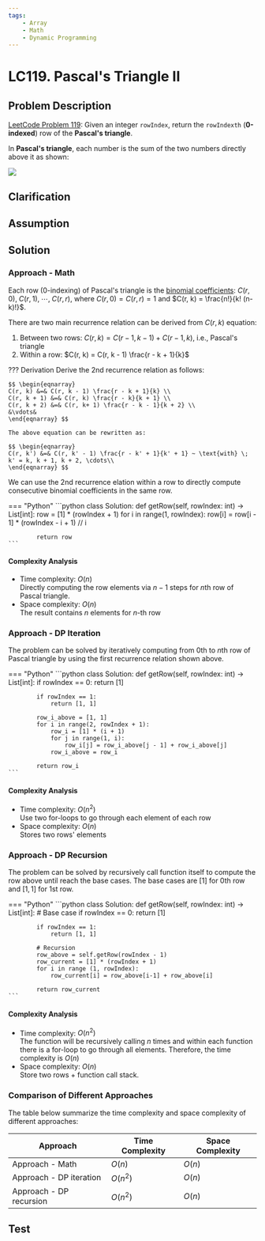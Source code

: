 ```yaml
---
tags:
    - Array
    - Math
    - Dynamic Programming
---
```


# LC119. Pascal's Triangle II
## Problem Description
[LeetCode Problem 119](https://leetcode.com/problems/pascals-triangle-ii/): Given an integer `rowIndex`, return the `rowIndexth` (**0-indexed**) row of the **Pascal's triangle**.

In **Pascal's triangle**, each number is the sum of the two numbers directly above it as shown:

![](https://upload.wikimedia.org/wikipedia/commons/0/0d/PascalTriangleAnimated2.gif)

## Clarification

## Assumption

## Solution
### Approach - Math
Each row (0-indexing) of Pascal's triangle is the [binomial coefficients](https://en.wikipedia.org/wiki/Binomial_coefficient): $C(r, 0),\; C(r, 1),\; \cdots,\; C(r, r)$, where $C(r, 0) = C(r, r) = 1$ and $C(r, k) = \frac{n!}{k! (n-k)!}$.

There are two main recurrence relation can be derived from $C(r, k)$ equation:

1. Between two rows: $C(r, k) = C(r - 1, k - 1) + C(r - 1, k)$, i.e., Pascal's triangle
2. Within a row: $C(r, k) = C(r, k - 1) \frac{r - k + 1}{k}$

??? Derivation
    Derive the 2nd recurrence relation as follows:

	$$ \begin{eqnarray} 
    C(r, k) &=& C(r, k - 1) \frac{r - k + 1}{k} \\ 
    C(r, k + 1) &=& C(r, k) \frac{r - k}{k + 1} \\ 
    C(r, k + 2) &=& C(r, k+ 1) \frac{r - k - 1}{k + 2} \\
	&\vdots&
    \end{eqnarray} $$

	The above equation can be rewritten as:

	$$ \begin{eqnarray} 
    C(r, k') &=& C(r, k' - 1) \frac{r - k' + 1}{k' + 1} ~ \text{with} \; k' = k, k + 1, k + 2, \cdots\\ 
    \end{eqnarray} $$

We can use the 2nd recurrence elation within a row to directly compute consecutive binomial coefficients in the same row.

=== "Python"
	```python
	class Solution:
		def getRow(self, rowIndex: int) -> List[int]:
			row = [1] * (rowIndex + 1)
			for i in range(1, rowIndex):
				row[i] = row[i - 1] * (rowIndex - i + 1) // i

			return row
	```

#### Complexity Analysis
* Time complexity: $O(n)$  
	Directly computing the row elements via $n - 1$ steps for $n$th row of Pascal triangle.
* Space complexity: $O(n)$  
	The result contains $n$ elements for $n$-th row

### Approach - DP Iteration
The problem can be solved by iteratively computing from $0$th to $n$th row of Pascal triangle by using the first recurrence relation shown above.

=== "Python"
	```python
	class Solution:
		def getRow(self, rowIndex: int) -> List[int]:
			if rowIndex == 0:
				return [1]

			if rowIndex == 1:
				return [1, 1]

			row_i_above = [1, 1]
			for i in range(2, rowIndex + 1):
				row_i = [1] * (i + 1)
				for j in range(1, i):
					row_i[j] = row_i_above[j - 1] + row_i_above[j]
				row_i_above = row_i

			return row_i
	```

#### Complexity Analysis
* Time complexity: $O(n^2)$  
	Use two for-loops to go through each element of each row
* Space complexity: $O(n)$  
	Stores two rows' elements

### Approach - DP Recursion
The problem can be solved by recursively call function itself to compute the row above until reach the base cases. The base cases are $[1]$ for $0$th row and $[1, 1]$ for $1$st row.

=== "Python"
	```python
	class Solution:
		def getRow(self, rowIndex: int) -> List[int]:
			# Base case
			if rowIndex == 0:
				return [1]

			if rowIndex == 1:
				return [1, 1]

			# Recursion
			row_above = self.getRow(rowIndex - 1)
			row_current = [1] * (rowIndex + 1)
			for i in range (1, rowIndex):
				row_current[i] = row_above[i-1] + row_above[i]

			return row_current
	```

#### Complexity Analysis
* Time complexity: $O(n^2)$  
	The function will be recursively calling $n$ times and within each function there is a for-loop to go through all elements. Therefore, the time complexity is $O(n)$
* Space complexity: $O(n)$  
	Store two rows + function call stack. 

### Comparison of Different Approaches
The table below summarize the time complexity and space complexity of different approaches:

Approach 	 | Time Complexity 	| Space Complexity  
------------ | --------------- 	| ----------------
Approach - Math |  $O(n)$ 	   	   	| $O(n)$  
Approach - DP iteration |  $O(n^2)$      		| $O(n)$
Approach - DP recursion |  $O(n^2)$      		| $O(n)$

## Test